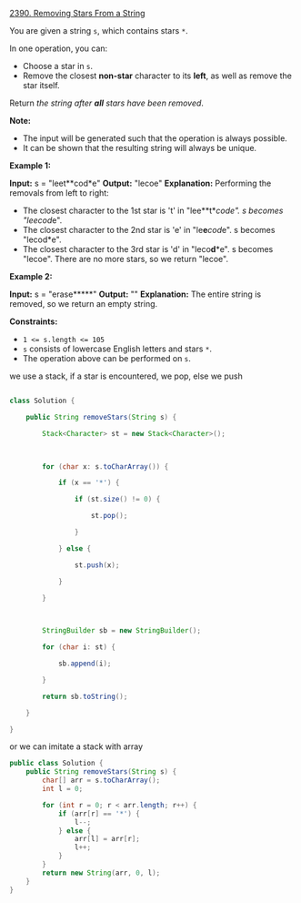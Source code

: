 [2390. Removing Stars From a String](https://leetcode.com/problems/removing-stars-from-a-string/)

You are given a string `s`, which contains stars `*`.

In one operation, you can:

- Choose a star in `s`.
- Remove the closest **non-star** character to its **left**, as well as remove the star itself.

Return _the string after **all** stars have been removed_.

**Note:**

- The input will be generated such that the operation is always possible.
- It can be shown that the resulting string will always be unique.

**Example 1:**

**Input:** s = "leet**cod*e"
**Output:** "lecoe"
**Explanation:** Performing the removals from left to right:
- The closest character to the 1st star is 't' in "lee**t****cod*e". s becomes "lee*cod*e".
- The closest character to the 2nd star is 'e' in "le**e***cod*e". s becomes "lecod*e".
- The closest character to the 3rd star is 'd' in "leco**d***e". s becomes "lecoe".
There are no more stars, so we return "lecoe".

**Example 2:**

**Input:** s = "erase*****"
**Output:** ""
**Explanation:** The entire string is removed, so we return an empty string.

**Constraints:**

- `1 <= s.length <= 105`
- `s` consists of lowercase English letters and stars `*`.
- The operation above can be performed on `s`.

we use a stack, if a star is encountered, we pop, else we push

```java

class Solution {

    public String removeStars(String s) {

        Stack<Character> st = new Stack<Character>();

  

        for (char x: s.toCharArray()) {

            if (x == '*') {

                if (st.size() != 0) {

                    st.pop();

                }

            } else {

                st.push(x);

            }

        }

  

        StringBuilder sb = new StringBuilder();

        for (char i: st) {

            sb.append(i);

        }

        return sb.toString();

    }

}
```

or we can imitate a stack with array

```java
public class Solution {
    public String removeStars(String s) {
        char[] arr = s.toCharArray();
        int l = 0;

        for (int r = 0; r < arr.length; r++) {
            if (arr[r] == '*') {
                l--;
            } else {
                arr[l] = arr[r];
                l++;
            }
        }
        return new String(arr, 0, l);
    }
}
```